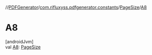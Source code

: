 //[PDFGenerator](../../../index.md)/[com.rifluxyss.pdfgenerator.constants](../index.md)/[PageSize](index.md)/[A8](-a8.md)

# A8

[androidJvm]\
val [A8](-a8.md): [PageSize](index.md)
